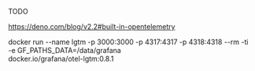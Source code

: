 TODO




https://deno.com/blog/v2.2#built-in-opentelemetry

docker run --name lgtm -p 3000:3000 -p 4317:4317 -p 4318:4318 --rm -ti \
    -e GF_PATHS_DATA=/data/grafana \
    docker.io/grafana/otel-lgtm:0.8.1